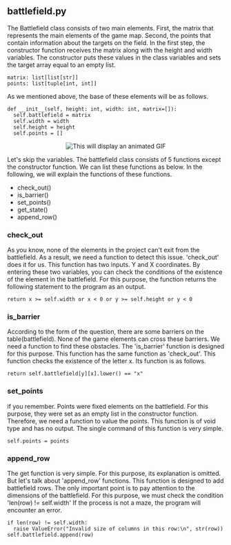 ## battlefield.py

The Battlefield class consists of two main elements. First, the matrix that represents the main elements of the game map. Second, the points that contain information about the targets on the field. In the first step, the constructor function receives the matrix along with the height and width variables. The constructor puts these values in the class variables and sets the target array equal to an empty list.

```
matrix: list[list[str]]
points: list[tuple[int, int]]
```

As we mentioned above, the base of these elements will be as follows.
```
def __init__(self, height: int, width: int, matrix=[]):
  self.battlefield = matrix
  self.width = width
  self.height = height
  self.points = []
```

<p align="center">
<img src="https://s6.uupload.ir/files/screenshot_from_2022-12-06_16-09-56_ze9r.png" alt="This will display an animated GIF" >
</p>
                                                               
Let's skip the variables. The battlefield class consists of 5 functions except the constructor function. We can list these functions as below. In the following, we will explain the functions of these functions.
- check_out()
- is_barrier()
- set_points()
- get_state()
- append_row()

### check_out
As you know, none of the elements in the project can't exit from the battlefield. As a result, we need a function to detect this issue. 'check_out' does it for us. This function has two inputs. Y and X coordinates. By entering these two variables, you can check the conditions of the existence of the element in the battlefield. For this purpose, the function returns the following statement to the program as an output.
```
return x >= self.width or x < 0 or y >= self.height or y < 0
```

### is_barrier
According to the form of the question, there are some barriers on the table(battlefield). None of the game elements can cross these barriers. We need a function to find these obstacles. The 'is_barrier' function is designed for this purpose. This function has the same function as 'check_out'. This function checks the existence of the letter x. Its function is as follows.
```
return self.battlefield[y][x].lower() == "x"
```

### set_points
if you remember. Points were fixed elements on the battlefield. For this purpose, they were set as an empty list in the constructor function. Therefore, we need a function to value the points. This function is of void type and has no output. The single command of this function is very simple.
```
self.points = points
```
### append_row
The get function is very simple. For this purpose, its explanation is omitted. But let's talk about 'append_row' functions. This function is designed to add battlefield rows. The only important point is to pay attention to the dimensions of the battlefield. For this purpose, we must check the condition 'len(row) != self.width' If the process is not a maze, the program will encounter an error.
```
if len(row) != self.width:
  raise ValueError("Invalid size of columns in this row:\n", str(row))
self.battlefield.append(row)
```

